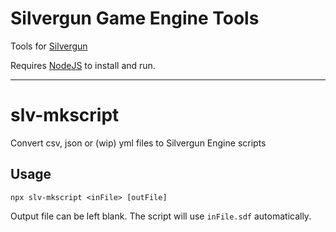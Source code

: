 # Silvergun Game Engine Tools

Tools for [Silvergun](https://github.com/AtomicSponge/silvergun)

Requires [NodeJS](https://nodejs.org/) to install and run.

-----

# slv-mkscript

Convert csv, json or (wip) yml files to Silvergun Engine scripts

## Usage

```
npx slv-mkscript <inFile> [outFile]
```

Output file can be left blank.  The script will use `inFile.sdf` automatically.
